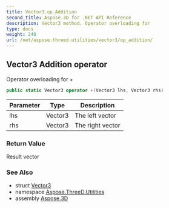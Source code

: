 ```yaml
---
title: Vector3.op_Addition
second_title: Aspose.3D for .NET API Reference
description: Vector3 method. Operator overloading for 
type: docs
weight: 240
url: /net/aspose.threed.utilities/vector3/op_addition/
---
```

## Vector3 Addition operator

Operator overloading for +

```csharp
public static Vector3 operator +(Vector3 lhs, Vector3 rhs)
```

| Parameter | Type | Description |
| --- | --- | --- |
| lhs | Vector3 | The left vector |
| rhs | Vector3 | The right vector |

### Return Value

Result vector

### See Also

* struct [Vector3](../)
* namespace [Aspose.ThreeD.Utilities](../../vector3/)
* assembly [Aspose.3D](../../../)



